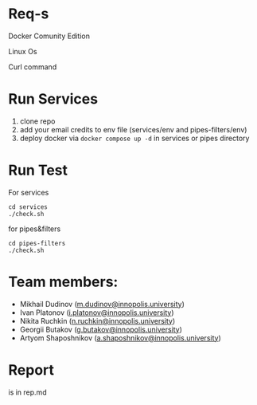 # Req-s

Docker Comunity Edition

Linux Os

Curl command

# Run Services

1) clone repo
2) add your email credits to env file (services/env and pipes-filters/env)
3) deploy docker via `docker compose up -d` in services or pipes directory

# Run Test

For services

```
cd services
./check.sh
```

for pipes&filters

```
cd pipes-filters
./check.sh
```

# Team members:

- Mikhail Dudinov (m.dudinov@innopolis.university)
- Ivan Platonov (i.platonov@innopolis.university)
- Nikita Ruchkin (n.ruchkin@innopolis.university)
- Georgii Butakov (g.butakov@innopolis.university)
- Artyom Shaposhnikov (a.shaposhnikov@innopolis.university)

# Report

is in rep.md
